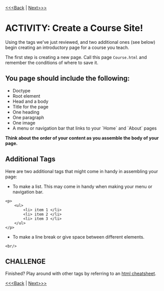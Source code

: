 [<<<Back](conventions.md) | [Next>>>](css_basic.md)

#  ACTIVITY: Create a Course Site!

Using the tags we've just reviewed, and two additional ones (see below) begin creating an introductory page for a course you teach. 

The first step is creating a new page. Call this page `Course.html` and remember the conditions of where to save it.

## You page should include the following:
<p>
    <ul>
        <li> Doctype </li>
        <li> Root element </li>
        <li> Head and a body </li>
        <li> Title for the page </li>
        <li> One heading </li>
        <li> One paragraph </li>
        <li> One image </li>
        <li> A menu or navigation bar that links to your `Home` and `About` pages </li>
    </ul>
    <strong>Think about the order of your content as you assemble the body of your page.</strong> 
</p>

## Additional Tags
Here are two additional tags that might come in handy in assembling your page:
<p>
    <ul>
        <li> To make a list. This may come in handy when making your menu or navigation bar. </li>
    </ul>
</p>

```
<p>
    <ul>
        <li> item 1 </li>
        <li> item 2 </li>
        <li> item 3 </li>
    </ul>
</p>
```

<p>
    <ul>
        <li> To make a line break or give space between different elements. </li>
    </ul>
</p>

```
<br/>
```


## CHALLENGE
Finished? Play around with other tags by referring to an [html cheatsheet](http://www.simplehtmlguide.com/cheatsheet.php). 

[<<<Back](conventions.md) | [Next>>>](css_basic.md) 
